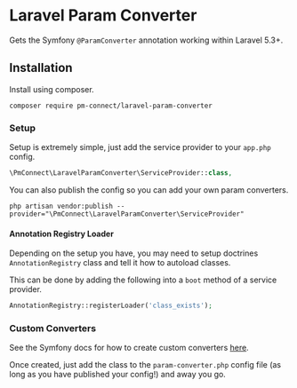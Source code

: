 # Laravel Param Converter

Gets the Symfony `@ParamConverter` annotation working within Laravel 5.3+.

## Installation

Install using composer.

```
composer require pm-connect/laravel-param-converter
```

### Setup

Setup is extremely simple, just add the service provider to your `app.php` config.

```php
\PmConnect\LaravelParamConverter\ServiceProvider::class,
```

You can also publish the config so you can add your own param converters.

```
php artisan vendor:publish --provider="\PmConnect\LaravelParamConverter\ServiceProvider"
```

#### Annotation Registry Loader

Depending on the setup you have, you may need to setup doctrines `AnnotationRegistry` class and tell it how to autoload classes.

This can be done by adding the following into a `boot` method of a service provider.

```php
AnnotationRegistry::registerLoader('class_exists');
```

### Custom Converters

See the Symfony docs for how to create custom converters [here](http://symfony.com/doc/current/bundles/SensioFrameworkExtraBundle/annotations/converters.html#creating-a-converter).

Once created, just add the class to the `param-converter.php` config file (as long as you have published your config!) and away you go.
